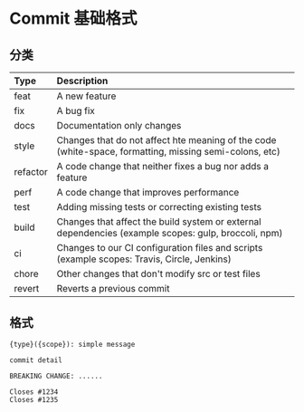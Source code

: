 # Commit 基础格式

## 分类

|Type|Description|
|:-|:-|
|feat|A new feature|
|fix|A bug fix|
|docs|Documentation only changes|
|style|Changes that do not affect hte meaning of the code (white-space, formatting, missing semi-colons, etc)|
|refactor|A code change that neither fixes a bug nor adds a feature|
|perf|A code change that improves performance|
|test|Adding missing tests or correcting existing tests|
|build|Changes that affect the build system or external dependencies (example scopes: gulp, broccoli, npm)|
|ci|Changes to our CI configuration files and scripts (example scopes: Travis, Circle, Jenkins)|
|chore|Other changes that don't modify src or test files|
|revert|Reverts a previous commit|

## 格式

```
{type}({scope}): simple message

commit detail

BREAKING CHANGE: ......

Closes #1234
Closes #1235
```